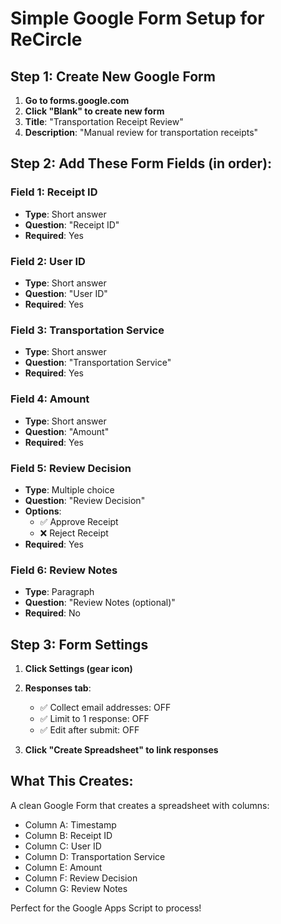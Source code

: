 # Simple Google Form Setup for ReCircle

## Step 1: Create New Google Form

1. **Go to forms.google.com**
2. **Click "Blank" to create new form**
3. **Title**: "Transportation Receipt Review"
4. **Description**: "Manual review for transportation receipts"

## Step 2: Add These Form Fields (in order):

### Field 1: Receipt ID
- **Type**: Short answer
- **Question**: "Receipt ID"
- **Required**: Yes

### Field 2: User ID  
- **Type**: Short answer
- **Question**: "User ID"
- **Required**: Yes

### Field 3: Transportation Service
- **Type**: Short answer
- **Question**: "Transportation Service"
- **Required**: Yes

### Field 4: Amount
- **Type**: Short answer
- **Question**: "Amount"
- **Required**: Yes

### Field 5: Review Decision
- **Type**: Multiple choice
- **Question**: "Review Decision"
- **Options**:
  - ✅ Approve Receipt
  - ❌ Reject Receipt
- **Required**: Yes

### Field 6: Review Notes
- **Type**: Paragraph
- **Question**: "Review Notes (optional)"
- **Required**: No

## Step 3: Form Settings

1. **Click Settings (gear icon)**
2. **Responses tab**:
   - ✅ Collect email addresses: OFF
   - ✅ Limit to 1 response: OFF
   - ✅ Edit after submit: OFF

3. **Click "Create Spreadsheet" to link responses**

## What This Creates:

A clean Google Form that creates a spreadsheet with columns:
- Column A: Timestamp
- Column B: Receipt ID
- Column C: User ID
- Column D: Transportation Service
- Column E: Amount
- Column F: Review Decision
- Column G: Review Notes

Perfect for the Google Apps Script to process!